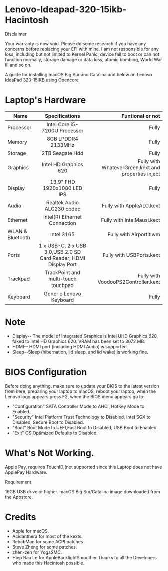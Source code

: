 # Lenovo-Ideapad-320-15ikb-Hacintosh

Disclaimer

Your warranty is now void. Please do some research if you have any concerns before replacing your EFI with mine. I am not responsible for any loss, including but not limited to Kernel Panic, device fail to boot or can not function normally, storage damage or data loss, atomic bombing, World War III and so on.


A guide for installing macOS Big Sur and Catalina and below on Lenovo IdeaPad 320-15IKB using Opencore 


# Laptop's Hardware 

| Name       | Specifications         | Funtional or not  |
| ------------- |:-------------:| -----:|
| Processor     | Intel Core i5-7200U Processor | Fully  |
| Memory     |8GB LPDDR4 2133MHz|  Fully  |
| Storage |  2TB Seagate Hdd    |  Fully  |
|   Graphics   |  Intel HD Graphics 620| Fully with WhateverGreen.kext and properties inject|
|Display|  13.9" FHD 1920x1080 LED IPS    |  Fully |
| Audio |  Realtek Audio ALC230 codec     |  Fully with AppleALC.kext   |
|   Ethernet   | Intel(R) Ethernet Connection  | Fully with IntelMausi.kext |
|   WLAN & Bluetooth   |  Intel 3165     |  Fully with Airportitlwm  |
| Ports|  1 x USB-C, 2 x USB 3.0,USB 2.0 SD Card Reader, HDMI Display Port     | Fully with USBPorts.kext    |
| Trackpad   | TrackPoint and multi-touch touchpad |  Fully with VoodooPS2Controller.kext |
|  Keyboard    | Generic Lenovo Keyboard      |  Fully  |


# Note 
 * Display-- The model of Integrated Graphics is Intel UHD Graphics 620, faked to Intel HD Graphics 620. VRAM has been set to 3072 MB.
 * HDMI-- HDMI port (including HDMI Audio) is supported.
 * Sleep--Sleep (hibernation, lid sleep, and lid wake) is working fine.
 
 
 
 
 
# BIOS Configuration

Before doing anything, make sure to update your BIOS to the latest version from here, preparing your laptop to macOS, reboot your laptop, when the Lenovo logo appears press F2, when the BIOS menu appears go to:

* "Configuration" SATA Controller Mode to AHCI, HotKey Mode to Enabled.
* "Security" Intel Platform Trust Technology to Disabled, Intel SGX to Disabled, Secure Boot to Disabled.
* "Boot" Boot Mode to UEFI,Fast Boot to Disabled, USB Boot to Enabled.
* "Exit" OS Optimized Defaults to Disabled.


# What's Not Working.

Apple Pay, requires TouchID,(not supported since this Laptop does not have ApplePay Hardware.

Requirement

16GB USB drive or higher.
macOS Big Sur/Catalina image downloaded from the Appstore.

# Credits

* Apple for macOS.
* Acidanthera for most of the kexts.
* RehabMan for some ACPI patches.
* Steve Zheng for some patches.
* zhen-zen for YogaSMC.
* Hiep Bao Le for AppleBacklightSmoother
Thanks to all the Developers who made this Hacintosh possible.


